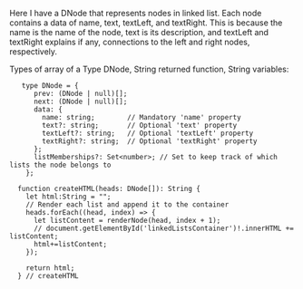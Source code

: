 
Here I have a DNode that represents nodes in linked list. Each node contains a data of name, text, textLeft, and textRight. This is because the name is the name of the node, text is its description, and textLeft and textRight explains if any, connections to the left and right nodes, respectively.

Types of array of a Type DNode, String returned function, String variables:

```
   type DNode = {  
      prev: (DNode | null)[];  
      next: (DNode | null)[];  
      data: {  
        name: string;        // Mandatory 'name' property  
        text?: string;       // Optional 'text' property  
        textLeft?: string;   // Optional 'textLeft' property  
        textRight?: string;  // Optional 'textRight' property  
      };  
      listMemberships?: Set<number>; // Set to keep track of which lists the node belongs to  
    };  
  
  function createHTML(heads: DNode[]): String {  
    let html:String = "";  
    // Render each list and append it to the container  
    heads.forEach((head, index) => {  
      let listContent = renderNode(head, index + 1);  
      // document.getElementById('linkedListsContainer')!.innerHTML += listContent;  
      html+=listContent;  
    });  
  
    return html;  
  } // createHTML
```
